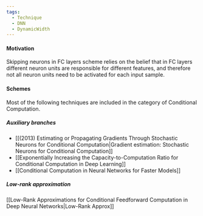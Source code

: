 ```yaml
---
tags:
  - Technique
  - DNN
  - DynamicWidth
---
```

#### Motivation
Skipping neurons in FC layers scheme relies on the belief that in FC layers different neuron units are responsible for different features, and therefore not all neuron units need to be activated for each input sample.
#### Schemes
Most of the following techniques are included in the category of Conditional Computation.
##### Auxiliary branches
- [[(2013) Estimating or Propagating Gradients Through Stochastic Neurons for Conditional Computation|Gradient estimation: Stochastic Neurons for Conditional Computation]]
- [[Exponentially Increasing the Capacity-to-Computation Ratio for Conditional Computation in Deep Learning]]
- [[Conditional Computation in Neural Networks for Faster Models]]
##### Low-rank approximation
[[Low-Rank Approximations for Conditional Feedforward Computation in Deep Neural Networks|Low-Rank Approx]]
